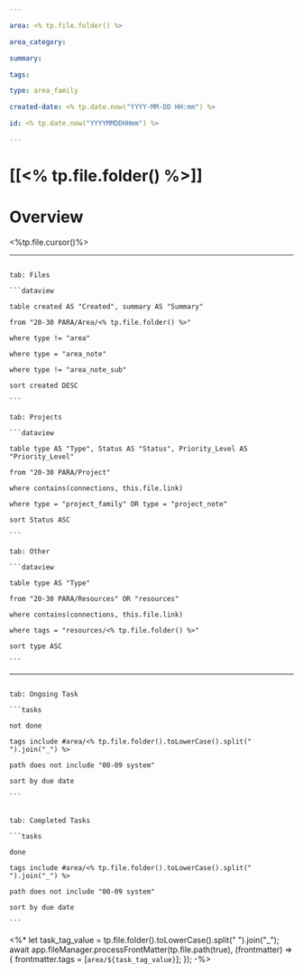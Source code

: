 ```yaml
---

area: <% tp.file.folder() %>

area_category:

summary:

tags:

type: area_family

created-date: <% tp.date.now("YYYY-MM-DD HH:mm") %>

id: <% tp.date.now("YYYYMMDDHHmm") %>

---
```


# [[<% tp.file.folder() %>]]

# Overview

<%tp.file.cursor()%>

---

````tabs

tab: Files

```dataview

table created AS "Created", summary AS "Summary"

from "20-30 PARA/Area/<% tp.file.folder() %>"

where type != "area"

where type = "area_note"

where type != "area_note_sub"

sort created DESC

```

tab: Projects

```dataview

table type AS "Type", Status AS "Status", Priority_Level AS "Priority_Level"

from "20-30 PARA/Project"

where contains(connections, this.file.link)

where type = "project_family" OR type = "project_note"

sort Status ASC

```

tab: Other

```dataview

table type AS "Type"

from "20-30 PARA/Resources" OR "resources"

where contains(connections, this.file.link)

where tags = "resources/<% tp.file.folder() %>"

sort type ASC

```

````

---
  

````tabs

tab: Ongoing Task

```tasks

not done

tags include #area/<% tp.file.folder().toLowerCase().split(" ").join("_") %>

path does not include "00-09 system"

sort by due date

```

````

````tabs

tab: Completed Tasks

```tasks

done

tags include #area/<% tp.file.folder().toLowerCase().split(" ").join("_") %>

path does not include "00-09 system"

sort by due date

```

````

  

<%* 
let task_tag_value = tp.file.folder().toLowerCase().split(" ").join("_");
await app.fileManager.processFrontMatter(tp.file.path(true), (frontmatter) => {
    frontmatter.tags = [`area/${task_tag_value}`];
});
-%>

